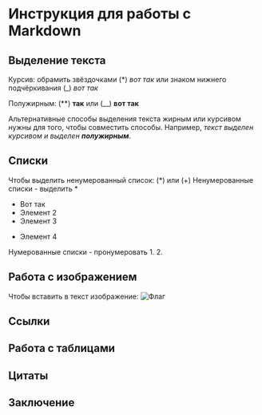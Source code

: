 # Инструкция для работы с Markdown

## Выделение текста
Курсив: обрамить звёздочками  (*) *вот так* или знаком нижнего подчёркивания (_) _вот так_


Полужирным: (**) **так**
или (__) __вот так__

Альтернативные способы выделения текста жирным или курсивом нужны для того, чтобы совместить способы. Например, _текст выделен курсивом и выделен **полужирным**_.
## Списки 
 Чтобы выделить ненумерованный список: (*) или (+)
Ненумерованные списки - выделить *
* Вот так
* Элемент 2
* Элемент 3
+ Элемент 4

Нумерованные списки - пронумеровать
1.
2.
 
## Работа с изображением

Чтобы вставить в текст изображение: ![Флаг](_MG_5794-69.jpg)

## Ссылки





## Работа с таблицами

## Цитаты

## Заключение
